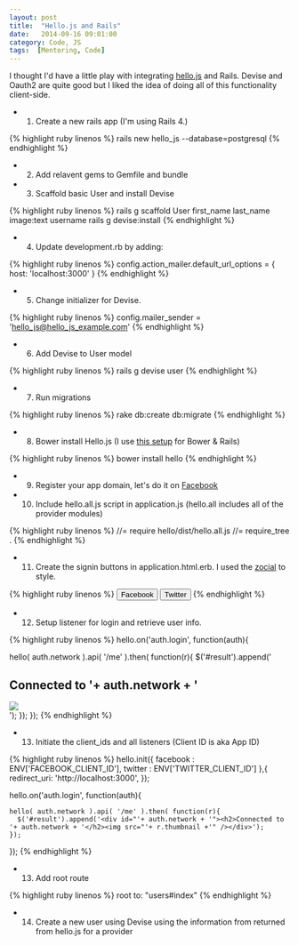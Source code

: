 ```yaml
---
layout: post
title:  "Hello.js and Rails"
date:   2014-09-16 09:01:00
category: Code, JS
tags:  [Mentoring, Code]
---
```


I thought I'd have a little play with integrating [hello.js](http://adodson.com/hello.js/) and Rails. Devise and Oauth2 are quite good but I liked the idea of doing all of this functionality client-side.

- 1. Create a new rails app (I'm using Rails 4.)

{% highlight ruby linenos %}
rails new hello_js --database=postgresql
{% endhighlight %}

- 2. Add relavent gems to Gemfile and bundle
- 3. Scaffold basic User and install Devise

{% highlight ruby linenos %}
rails g scaffold User first_name last_name image:text username
rails g devise:install
{% endhighlight %}

- 4. Update development.rb by adding:

{% highlight ruby linenos %}
config.action_mailer.default_url_options = { host: 'localhost:3000' }
{% endhighlight %}

- 5. Change initializer for Devise.

{% highlight ruby linenos %}
config.mailer_sender = 'hello_js@hello_js_example.com'
{% endhighlight %}

- 6. Add Devise to User model

{% highlight ruby linenos %}
rails g devise user
{% endhighlight %}

- 7. Run migrations

{% highlight ruby linenos %}
rake db:create db:migrate
{% endhighlight %}

- 8. Bower install Hello.js (I use [this setup](https://coderwall.com/p/hhaxlg) for Bower & Rails)

{% highlight ruby linenos %}
bower install hello
{% endhighlight %}

- 9. Register your app domain, let's do it on [Facebook](https://developers.facebook.com/apps)
- 10. Include hello.all.js script in application.js (hello.all includes all of the provider modules)

{% highlight ruby linenos %}
//= require hello/dist/hello.all.js
//= require_tree .
{% endhighlight %}

- 11. Create the signin buttons in application.html.erb. I used the [zocial](http://zocial.smcllns.com/) to style. 

{% highlight ruby linenos %}
<button class="zocial facebook" onclick="hello.login('facebook');">Facebook</button>
<button class="zocial twitter" onclick="hello.login('twitter');">Twitter</button>
{% endhighlight %}

- 12. Setup listener for login and retrieve user info.

{% highlight ruby linenos %}
hello.on('auth.login', function(auth){
  
  hello( auth.network ).api( '/me' ).then( function(r){
    $('#result').append('<div id="'+ auth.network + '"><h2>Connected to '+ auth.network + '</h2><img src="'+ r.thumbnail +'" /></div>');
  });
});
{% endhighlight %}

- 13. Initiate the client_ids and all listeners (Client ID is aka App ID)

{% highlight ruby linenos %}
  hello.init({
    facebook : ENV['FACEBOOK_CLIENT_ID'],
    twitter : ENV['TWITTER_CLIENT_ID']
  },{
    redirect_uri: 'http://localhost:3000',
  });

  hello.on('auth.login', function(auth){
    
    hello( auth.network ).api( '/me' ).then( function(r){
      $('#result').append('<div id="'+ auth.network + '"><h2>Connected to '+ auth.network + '</h2><img src="'+ r.thumbnail +'" /></div>');
    });
  });
{% endhighlight %}

- 13. Add root route

{% highlight ruby linenos %}
  root to: "users#index"
{% endhighlight %}

- 14. Create a new user using Devise using the information from returned from hello.js for a provider



